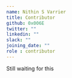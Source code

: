 ```yaml
---
name: Nithin S Varrier
title: Contributor
github: 0x006E
twitter: ""
linkedin: ""
slack: ""
joining_date: ""
role : contributor
---
```


Still waiting for this
